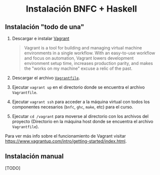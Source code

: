 <h1 align="center">Instalación BNFC + Haskell</h1>

## Instalación "todo de una"

1. Descargar e instalar [Vagrant](https://www.vagrantup.com/downloads.html)
    > Vagrant is a tool for building and managing virtual machine environments in a single workflow. With an easy-to-use workflow and focus on automation, Vagrant lowers development environment setup time, increases production parity, and makes the "works on my machine" excuse a relic of the past.
    
2. Descargar el archivo [`Vagrantfile`](https://raw.githubusercontent.com/agurodriguez/ort-ingdesoft-ldp/master/extras/instalacion-bnfc/Vagrantfile).

3. Ejecutar `vagrant up` en el directorio donde se encuentra el archivo `Vagrantfile`.

4. Ejecutar `vagrant ssh` para acceder a la máquina virtual con todos los componentes necesarios (`bnfc`, `ghc`, `make`, etc) para el curso.

5. Ejecutar `cd /vagrant` para moverse al directorio con los archivos del proyecto (Directorio en la máquina host donde se encuentra el archivo `Vagrantfile`).

Para ver más info sobre el funcionamiento de Vagrant visitar https://www.vagrantup.com/intro/getting-started/index.html.

## Instalación manual

[TODO]

